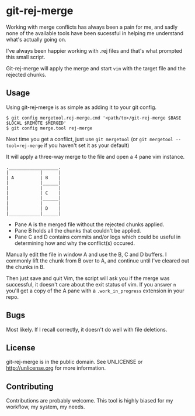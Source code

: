 git-rej-merge
=============

Working with merge conflicts has always been a pain for me, and sadly none of
the available tools have been sucessful in helping me understand what's
actually going on.

I've always been happier working with .rej files and that's what prompted this
small script.

Git-rej-merge will apply the merge and start `vim` with the target file and the
rejected chunks.


Usage
-----

Using git-rej-merge is as simple as adding it to your git config.

```
$ git config mergetool.rej-merge.cmd '<path/to>/git-rej-merge $BASE $LOCAL $REMOTE $MERGED'
$ git config merge.tool rej-merge
```

Next time you get a conflict, just use `git mergetool` (or `git mergetool
--tool=rej-merge` if you haven't set it as your default)

It will apply a three-way merge to the file and open a 4 pane vim instance.

```
.___________________.
|            |      |
| A          | B    |
|            |______|
|            |      |
|            | C    |
|            |______|
|            |      |
|            | D    |
|____________|______|
```

- Pane A is the merged file without the rejected chunks applied.
- Pane B holds all the chunks that couldn't be applied.
- Pane C and D contains commits and/or logs which could be useful in
  determining how and why the conflict(s) occured.

Manually edit the file in window A and use the B, C and D buffers. I commonly
lift the chunk from B over to A, and continue until I've cleared out the chunks
in B.

Then just save and quit Vim, the script will ask you if the merge was
successful, it doesn't care about the exit status of vim. If you answer `n`
you'll get a copy of the A pane with a `.work_in_progress` extension in your
repo.


Bugs
----

Most likely. If I recall correctly, it doesn't do well with file deletions.


License
------
git-rej-merge is in the public domain.
See UNLICENSE or http://unlicense.org for more information.


Contributing
------------
Contributions are probably welcome. This tool is highly biased for my workflow,
my system, my needs.
